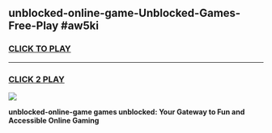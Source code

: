 
## unblocked-online-game-Unblocked-Games-Free-Play #aw5ki
<h3>
<a href="https://us.freeplayer.one?title=unblocked-online-game&ref=9M">CLICK TO PLAY</a></h3>
<hr>

<h3>
<a href="https://us.freeplayer.one?title=unblocked-online-game&ref=9M">CLICK 2 PLAY</a>
  
</h3>

<a href="https://us.freeplayer.one?title=unblocked-online-game&ref=9M"><img src="https://clearcache.store/games.png"></a>


**unblocked-online-game games unblocked: Your Gateway to Fun and Accessible Online Gaming**
